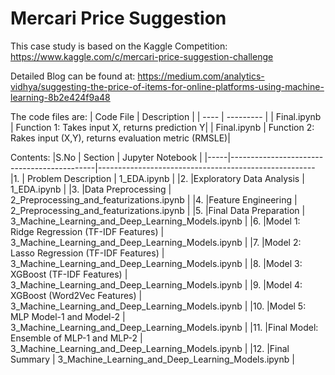 # Mercari Price Suggestion
This case study is based on the Kaggle Competition: https://www.kaggle.com/c/mercari-price-suggestion-challenge

Detailed Blog can be found at: https://medium.com/analytics-vidhya/suggesting-the-price-of-items-for-online-platforms-using-machine-learning-8b2e424f9a48

The code files are:
| Code File | Description  | 
| ----      | ---------    |
| Final.ipynb    | Function 1: Takes input X, returns prediction Y|
| Final.ipynb    | Function 2: Rakes input (X,Y), returns evaluation metric (RMSLE)|

Contents:
|S.No |	Section                                    |	Jupyter Notebook                                     |
|-----|--------------------------------------------|------------------------------------------------------
|1.	  | Problem Description	                       | 1_EDA.ipynb                                          |
|2.	  |Exploratory Data Analysis                   |	1_EDA.ipynb                                          |
|3.	  |Data Preprocessing	                         | 2_Preprocessing_and_featurizations.ipynb             |
|4.	  |Feature Engineering	                        | 2_Preprocessing_and_featurizations.ipynb             |
|5.	  |Final Data Preparation                      | 3_Machine_Learning_and_Deep_Learning_Models.ipynb    |
|6.		 |Model 1: Ridge Regression (TF-IDF Features) | 3_Machine_Learning_and_Deep_Learning_Models.ipynb    |
|7.	  |Model 2: Lasso Regression (TF-IDF Features) | 3_Machine_Learning_and_Deep_Learning_Models.ipynb    |
|8.	  |Model 3: XGBoost (TF-IDF Features)          | 3_Machine_Learning_and_Deep_Learning_Models.ipynb    |
|9.	  |Model 4: XGBoost (Word2Vec Features)        | 3_Machine_Learning_and_Deep_Learning_Models.ipynb    |
|10.	 |Model 5: MLP Model-1 and Model-2            | 3_Machine_Learning_and_Deep_Learning_Models.ipynb    |
|11.	 |Final Model: Ensemble of MLP-1 and MLP-2    | 3_Machine_Learning_and_Deep_Learning_Models.ipynb    |
|12.	 |Final Summary                               | 3_Machine_Learning_and_Deep_Learning_Models.ipynb    |
